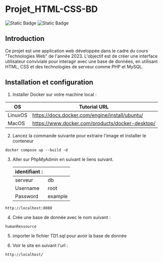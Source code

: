 # Projet_HTML-CSS-BD

![Static Badge](https://img.shields.io/badge/php-8.2.8-red.svg?logo=php&logoColor=fff&style=flat)
![Static Badge](https://img.shields.io/badge/mysql-latest-blue.svg?logo=mysql&logoColor=fff&style=flat)

## Introduction

Ce projet est une application web développée dans le cadre du cours "Technologies Web" de l'année 2023. L'objectif est de créer une interface utilisateur conviviale pour interagir avec une base de données, en utilisant HTML, CSS et des technologies de serveur comme PHP et MySQL.

## Installation et configuration

1. Installer Docker sur votre machine local :

| OS      | Tutorial URL                                    |
| ------- | ----------------------------------------------- |
| LinuxOS | https://docs.docker.com/engine/install/ubuntu/  |
| MacOS   | https://www.docker.com/products/docker-desktop/ |

2.  Lancez la commande suivante pour extraire l'image et installer le conteneur

```
docker compose up --build -d
```

3.  Aller sur PhpMyAdmin en suivant le liens suivant.

    | identifiant : |         |
    | ------------- | ------- |
    | serveur       | db      |
    | Username      | root    |
    | Password      | example |

```
http://localhost:8080
```

4. Crée une base de donnée avec le nom suivant :

```
humanRessource
```

5. importer le fichier TD1.sql pour avoir la base de donnée

6. Voir le site en suivant l'url :

```
http://localhost/
```
